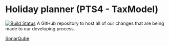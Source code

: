 # Holiday planner (PTS4 - TaxModel)
[![Build Status](https://travis-ci.org/FireRageNL/TaxModel_HolidayPlanner.svg?branch=master)](https://travis-ci.org/FireRageNL/TaxModel_HolidayPlanner)
A GitHub repository to host all of our changes that are being made to our developing process.

[SonarQube](https://sonarqube.com/dashboard?id=TaxModel%3AHoliday_Planner)
